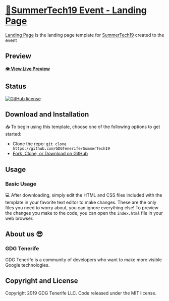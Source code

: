 # [📌SummerTech19 Event - Landing Page](https://gdgtenerife.github.io/SummerTech19/)

[Landing Page](https://gdgtenerife.github.io/SummerTech19/) is the landing page template for [SummerTech19](https://gdgtenerife.github.io/SummerTech19/) created to the event

## Preview

**[👁 View Live Preview](https://gdgtenerife.github.io/SummerTech19/)**

## Status

[![GitHub license](https://img.shields.io/badge/license-MIT-blue.svg)](https://raw.githubusercontent.com/BlackrockDigital/startbootstrap-landing-page/master/LICENSE)

## Download and Installation

📥 To begin using this template, choose one of the following options to get started:
* Clone the repo: `git clone https://github.com/GDGTenerife/SummerTech19`
* [Fork, Clone, or Download on GitHub](https://github.com/GDGTenerife/SummerTech19)

## Usage

### Basic Usage

💻 After downloading, simply edit the HTML and CSS files included with the template in your favorite text editor to make changes. 
These are the only files you need to worry about, you can ignore everything else!
To preview the changes you make to the code, you can open the `index.html` file in your web browser.


## About us 😎 

### GDG Tenerife

GDG Tenerife is a community of developers who want to make more visible Google technologies. 

## Copyright and License

Copyright 2019 GDG Tenerife LLC. Code released under the MIT license.


